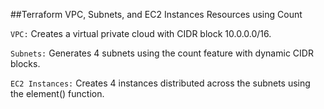 ##Terraform VPC, Subnets, and EC2 Instances
Resources using Count 

`VPC:` Creates a virtual private cloud with CIDR block 10.0.0.0/16.

`Subnets:` Generates 4 subnets using the count feature with dynamic CIDR blocks.

`EC2 Instances:` Creates 4 instances distributed across the subnets using the element() function.
